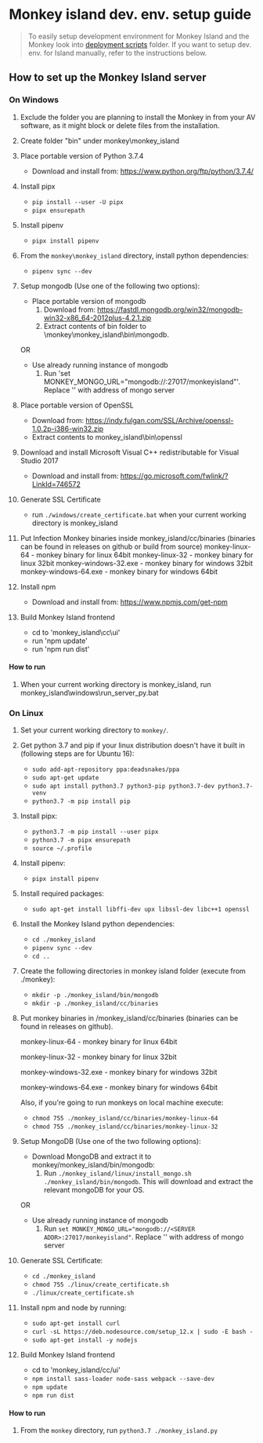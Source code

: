 # Monkey island dev. env. setup guide

>To easily setup development environment for Monkey Island and the Monkey look into [deployment scripts](../../deployment_scripts) folder.
>If you want to setup dev. env. for Island manually, refer to the instructions below.

## How to set up the Monkey Island server

### On Windows

1. Exclude the folder you are planning to install the Monkey in from your AV software, as it might block or delete files from the installation.

1. Create folder "bin" under monkey\monkey_island

1. Place portable version of Python 3.7.4
    - Download and install from: <https://www.python.org/ftp/python/3.7.4/>

1. Install pipx
    - `pip install --user -U pipx`
    - `pipx ensurepath`

1. Install pipenv
    - `pipx install pipenv`

1. From the `monkey\monkey_island` directory, install python dependencies:
    - `pipenv sync --dev`

1. Setup mongodb (Use one of the following two options):
    - Place portable version of mongodb
       1. Download from: <https://fastdl.mongodb.org/win32/mongodb-win32-x86_64-2012plus-4.2.1.zip>
       2. Extract contents of bin folder to \monkey\monkey_island\bin\mongodb.

    OR
    - Use already running instance of mongodb
        1. Run 'set MONKEY_MONGO_URL="mongodb://<SERVER ADDR>:27017/monkeyisland"'. Replace '<SERVER ADDR>' with address of mongo server

1. Place portable version of OpenSSL
    - Download from: <https://indy.fulgan.com/SSL/Archive/openssl-1.0.2p-i386-win32.zip>
    - Extract contents to monkey_island\bin\openssl

1. Download and install Microsoft Visual C++ redistributable for Visual Studio 2017
    - Download and install from: <https://go.microsoft.com/fwlink/?LinkId=746572>

1. Generate SSL Certificate
    - run `./windows/create_certificate.bat` when your current working directory is monkey_island

1. Put Infection Monkey binaries inside monkey_island/cc/binaries (binaries can be found in releases on github or build from source)
    monkey-linux-64 - monkey binary for linux 64bit
    monkey-linux-32 - monkey binary for linux 32bit
    monkey-windows-32.exe - monkey binary for windows 32bit
    monkey-windows-64.exe - monkey binary for windows 64bit

1. Install npm
    - Download and install from: <https://www.npmjs.com/get-npm>

1. Build Monkey Island frontend
    - cd to 'monkey_island\cc\ui'
    - run 'npm update'
    - run 'npm run dist'

#### How to run

1. When your current working directory is monkey_island, run monkey_island\windows\run_server_py.bat

### On Linux

1. Set your current working directory to `monkey/`.

1. Get python 3.7 and pip if your linux distribution doesn't have it built in (following steps are for Ubuntu 16):
    - `sudo add-apt-repository ppa:deadsnakes/ppa`
    - `sudo apt-get update`
    - `sudo apt install python3.7 python3-pip python3.7-dev python3.7-venv`
    - `python3.7 -m pip install pip`

1. Install pipx:
    - `python3.7 -m pip install --user pipx`
    - `python3.7 -m pipx ensurepath`
    - `source ~/.profile`

1. Install pipenv:
    - `pipx install pipenv`

1. Install required packages:
    - `sudo apt-get install libffi-dev upx libssl-dev libc++1 openssl`

1. Install the Monkey Island python dependencies:
    - `cd ./monkey_island`
    - `pipenv sync --dev`
    - `cd ..`

1. Create the following directories in monkey island folder (execute from ./monkey):
    - `mkdir -p ./monkey_island/bin/mongodb`
    - `mkdir -p ./monkey_island/cc/binaries`

1. Put monkey binaries in /monkey_island/cc/binaries (binaries can be found in releases on github).

    monkey-linux-64 - monkey binary for linux 64bit

    monkey-linux-32 - monkey binary for linux 32bit

    monkey-windows-32.exe - monkey binary for windows 32bit

    monkey-windows-64.exe - monkey binary for windows 64bit

    Also, if you're going to run monkeys on local machine execute:
    - `chmod 755 ./monkey_island/cc/binaries/monkey-linux-64`
    - `chmod 755 ./monkey_island/cc/binaries/monkey-linux-32`

1. Setup MongoDB (Use one of the two following options):
    - Download MongoDB and extract it to monkey/monkey_island/bin/mongodb:
        1. Run `./monkey_island/linux/install_mongo.sh ./monkey_island/bin/mongodb`. This will download and extract the relevant mongoDB for your OS.

    OR
    - Use already running instance of mongodb
        1. Run `set MONKEY_MONGO_URL="mongodb://<SERVER ADDR>:27017/monkeyisland"`. Replace '<SERVER ADDR>' with address of mongo server

1. Generate SSL Certificate:
    - `cd ./monkey_island`
    - `chmod 755 ./linux/create_certificate.sh`
    - `./linux/create_certificate.sh`

1. Install npm and node by running:
    - `sudo apt-get install curl`
    - `curl -sL https://deb.nodesource.com/setup_12.x | sudo -E bash -`
    - `sudo apt-get install -y nodejs`

1. Build Monkey Island frontend
    - cd to 'monkey_island/cc/ui'
    - `npm install sass-loader node-sass webpack --save-dev`
    - `npm update`
    - `npm run dist`

#### How to run

1. From the `monkey` directory, run `python3.7 ./monkey_island.py`
